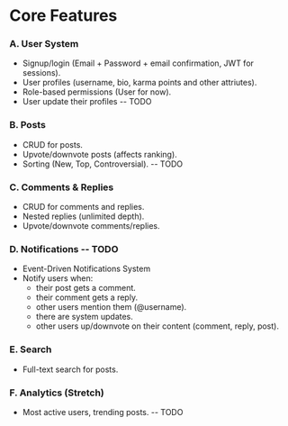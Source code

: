 # Core Features

### A. User System

- Signup/login (Email + Password + email confirmation, JWT for sessions).
- User profiles (username, bio, karma points and other attriutes).
- Role-based permissions (User for now).
- User update their profiles -- TODO

### B. Posts

- CRUD for posts.
- Upvote/downvote posts (affects ranking).
- Sorting (New, Top, Controversial). -- TODO

### C. Comments & Replies

- CRUD for comments and replies.
- Nested replies (unlimited depth).
- Upvote/downvote comments/replies.

### D. Notifications  -- TODO
- Event-Driven Notifications System
- Notify users when:
    - their post gets a comment.
    - their comment gets a reply.
    - other users mention them (@username).
    - there are system updates.
    - other users up/downvote on their content (comment, reply, post).

### E. Search

- Full-text search for posts.

### F. Analytics (Stretch)

- Most active users, trending posts. -- TODO